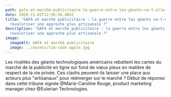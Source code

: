 ```yaml
---
path: gafa-et-marché-publicitaire-la-guerre-entre-les-géants-va-t-elle-revaloriser-une-approche-plus-artisanale
date: 2020-11-01T12:56:56.485Z
title: "GAFA et marché publicitaire : la guerre entre les géants va-t-elle
  revaloriser une approche plus artisanale ?"
description: "GAFA et marché publicitaire : la guerre entre les géants va-t-elle
  revaloriser une approche plus artisanale ?"
image:
  imageAlt: GAFA et marché publicitaire
  image: ../assets/tim-cook-apple.jpg
---
```

Les rivalités des géants technologiques américains rebattent les cartes du marché de la publicité en ligne sur fond de vœux pieux en matière de respect de la vie privée. Ces clashs peuvent-ils laisser une place aux acteurs plus "artisanaux" pour réémerger sur le marché ? Début de réponse dans cette tribune signée @Marie-Caroline Rouge, product marketing manager chez @Eulerian Technologies.